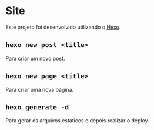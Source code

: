 # Site

Este projeto foi desenvolvido utilizando o [Hexo](http://hexo.io).

## `hexo new post <title>`
Para criar um novo post.

## `hexo new page <title>`
Para criar uma nova página.

## `hexo generate -d`
Para gerar os arquivos estáticos e depois realizar o deploy.